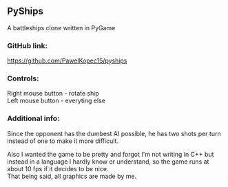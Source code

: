 ## PyShips
A battleships clone written in PyGame

### GitHub link:
https://github.com/PawelKopec15/pyships

### Controls:
Right mouse button - rotate ship <br> Left mouse button - everyting else

### Additional info:
Since the opponent has the dumbest AI possible, he has two shots per turn instead of one to make it more difficult.

Also I wanted the game to be pretty and forgot I'm not writing in C++ but instead in a language I hardly know or understand, so the game runs at about 10 fps if it decides to be nice.<br>That being said, all graphics are made by me.